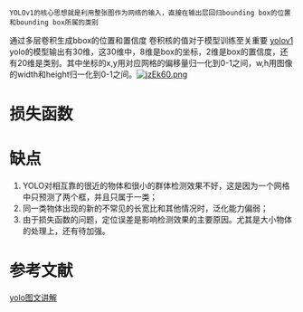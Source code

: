 
	YOLOv1的核心思想就是利用整张图作为网络的输入，直接在输出层回归bounding box的位置和bounding box所属的类别
通过多层卷积生成bbox的位置和置信度
卷积核的值对于模型训练至关重要
[yolov1](https://zhuanlan.zhihu.com/p/364367221)
yolo的模型输出有30维，这30维中，8维是box的坐标，2维是box的置信度，还有20维是类别。其中坐标的x,y用对应网格的偏移量归一化到0-1之间，w,h用图像的width和height归一化到0-1之间。[![jzEk60.png](https://s1.ax1x.com/2022/07/26/jzEk60.png)](https://imgtu.com/i/jzEk60)


# 损失函数

# 缺点
1.  YOLO对相互靠的很近的物体和很小的群体检测效果不好，这是因为一个网格中只预测了两个框，并且只属于一类；
2. 同一类物体出现的新的不常见的长宽比和其他情况时，泛化能力偏弱；
3. 由于损失函数的问题，定位误差是影响检测效果的主要原因。尤其是大小物体的处理上，还有待加强。
# 参考文献
[yolo图文讲解](https://blog.csdn.net/qq_40716944/article/details/114822515#:~:text=YOLOv1%E7%9A%84%E6%A0%B8%E5%BF%83%E6%80%9D%E6%83%B3%EF%BC%9A%20YOLOv1%E7%9A%84%E6%A0%B8%E5%BF%83%E6%80%9D%E6%83%B3%E5%B0%B1%E6%98%AF%E5%88%A9%E7%94%A8%E6%95%B4%E5%BC%A0%E5%9B%BE%E4%BD%9C%E4%B8%BA%E7%BD%91%E7%BB%9C%E7%9A%84%E8%BE%93%E5%85%A5%EF%BC%8C%E7%9B%B4%E6%8E%A5%E5%9C%A8%E8%BE%93%E5%87%BA%E5%B1%82%E5%9B%9E%E5%BD%92bounding,box%E7%9A%84%E4%BD%8D%E7%BD%AE%E5%92%8Cbounding%20box%E6%89%80%E5%B1%9E%E7%9A%84%E7%B1%BB%E5%88%AB%E3%80%82)

